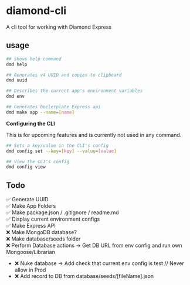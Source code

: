 # diamond-cli

A cli tool for working with Diamond Express

## usage
```bash
## Shows help command
dmd help

## Generates v4 UUID and copies to clipboard
dmd uuid

## Describes the current app's environment variables
dmd env

## Generates boilerplate Express api
dmd make app --name=[name]
```

**Configuring the CLI** 

This is for upcoming features and is currently not used in any command.

```bash
## Sets a key/value in the CLI's config
dmd config set --key=[key] --value=[value]

## View the CLI's config
dmd config view
```

## Todo

✅ Generate UUID  
✅ Make App Folders  
✅ Make package.json / .gitignore / readme.md   
✅ Display current environment configs  
✅ Make Express API  
❌ Make MongoDB database?  
❌ Make database/seeds folder  
❌ Perform Database actions -> Get DB URL from env config and run own Mongoose/Librarian  
- ❌ Nuke database -> Add check that current env config is test // Never allow in Prod
- ❌ Add record to DB from database/seeds/[fileName].json